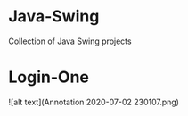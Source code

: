 # Java-Swing
Collection of Java Swing projects
<h1>Login-One</h1>
![alt text](Annotation 2020-07-02 230107.png)
